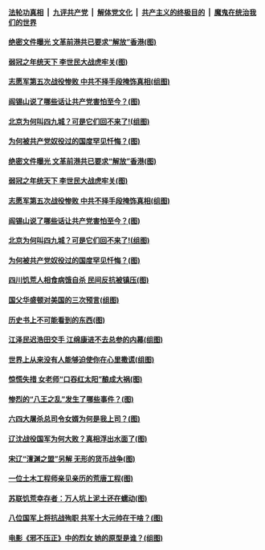 

####  [法轮功真相](../../../../basic/blob/master/README.md?t=03072030) &nbsp;|&nbsp; [九评共产党](../../../../9ping.md/blob/master/README.md?t=03072030) &nbsp;|&nbsp; [解体党文化](../../../../jtdwh.md/blob/master/README.md?t=03072030)  &nbsp;|&nbsp; [共产主义的终极目的](../../../../gczydzjmd.md/blob/master/README.md?t=03072030) &nbsp;|&nbsp; [魔鬼在统治我们的世界](../../../../mgztzwmdsj.md/blob/master/README.md?t=03072030) 

#### [绝密文件曝光 文革前港共已要求“解放”香港(图)](../pages/p6/964773.md?t=03072030) 

#### [弱冠之年统天下 李世民大战虎牢关(图)](../pages/p6/964767.md?t=03072030) 

#### [志愿军第五次战役惨败 中共不择手段掩饰真相(组图)](../pages/p6/964486.md?t=03072030) 

#### [阎锡山说了哪些话让共产党害怕至今？(图)](../pages/p6/963836.md?t=03072030) 

#### [北京为何叫四九城？可是它们回不来了!(组图)](../pages/p6/963935.md?t=03072030) 

#### [为何被共产党奴役过的国度罕见忏悔？(图)](../pages/p6/963901.md?t=03072030) 

#### [绝密文件曝光 文革前港共已要求“解放”香港(图)](../pages/p6/964773.md?t=03072030) 

#### [弱冠之年统天下 李世民大战虎牢关(图)](../pages/p6/964767.md?t=03072030) 

#### [志愿军第五次战役惨败 中共不择手段掩饰真相(组图)](../pages/p6/964486.md?t=03072030) 

#### [阎锡山说了哪些话让共产党害怕至今？(图)](../pages/p6/963836.md?t=03072030) 

#### [北京为何叫四九城？可是它们回不来了!(组图)](../pages/p6/963935.md?t=03072030) 

#### [为何被共产党奴役过的国度罕见忏悔？(图)](../pages/p6/963901.md?t=03072030) 

#### [四川饥荒人相食病饿自杀 民间反抗被镇压(图)](../pages/p6/964389.md?t=03072030) 

#### [国父华盛顿对美国的三次预言(组图)](../pages/p6/964036.md?t=03072030) 

#### [历史书上不可能看到的东西(图)](../pages/p6/964449.md?t=03072030) 

#### [江泽民迟浩田交手 江绵康进不去总参的内幕(组图)](../pages/p6/963937.md?t=03072030) 

#### [世界上从来没有人能够迫使你在心里撒谎(组图)](../pages/p6/963996.md?t=03072030) 

#### [惊慌失措 女老师“口吞红太阳”酿成大祸(图)](../pages/p6/963843.md?t=03072030) 

#### [惨烈的“八王之乱”发生了哪些事件？(图)](../pages/p6/963837.md?t=03072030) 

#### [六四大屠杀总司令女婿为何是我上司？(图)](../pages/p6/963450.md?t=03072030) 

#### [辽沈战役国军为何大败？真相浮出水面了(图)](../pages/p6/963832.md?t=03072030) 

#### [宋辽“澶渊之盟”另解 无形的货币战争(图)](../pages/p6/963938.md?t=03072030) 

#### [一位土木工程师亲见亲历的荒唐工程(图)](../pages/p6/961631.md?t=03072030) 

#### [苏联饥荒幸存者：万人坑上泥土还在蠕动(图)](../pages/p6/963590.md?t=03072030) 

#### [八位国军上将抗战殉职 共军十大元帅在干啥？(图)](../pages/p6/960724.md?t=03072030) 

#### [电影《邪不压正》中的烈女 她的原型是谁？(组图)](../pages/p6/963716.md?t=03072030) 

